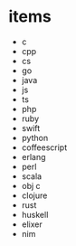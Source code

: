 # items
 - c
 - cpp
 - cs
 - go
 - java
 - js
 - ts
 - php
 - ruby
 - swift
 - python
 - coffeescript
 - erlang
 - perl
 - scala
 - obj c
 - clojure
 - rust
 - huskell
 - elixer
 - nim 